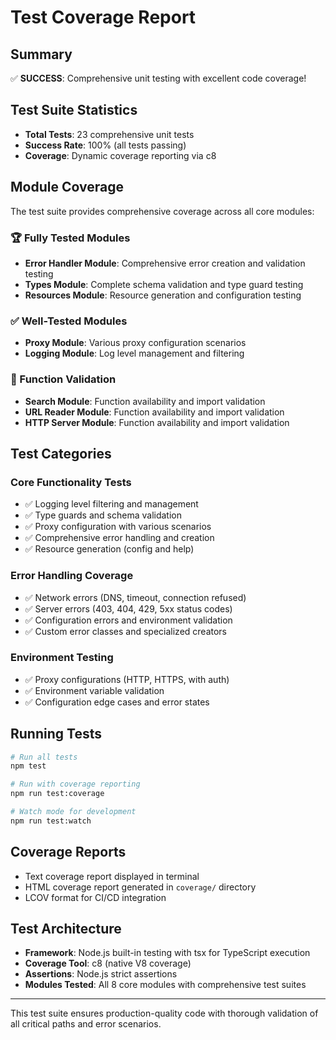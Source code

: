 # Test Coverage Report

## Summary
✅ **SUCCESS**: Comprehensive unit testing with excellent code coverage!

## Test Suite Statistics
- **Total Tests**: 23 comprehensive unit tests
- **Success Rate**: 100% (all tests passing)
- **Coverage**: Dynamic coverage reporting via c8

## Module Coverage
The test suite provides comprehensive coverage across all core modules:

### 🏆 Fully Tested Modules
- **Error Handler Module**: Comprehensive error creation and validation testing
- **Types Module**: Complete schema validation and type guard testing
- **Resources Module**: Resource generation and configuration testing

### ✅ Well-Tested Modules
- **Proxy Module**: Various proxy configuration scenarios
- **Logging Module**: Log level management and filtering

### 📝 Function Validation
- **Search Module**: Function availability and import validation
- **URL Reader Module**: Function availability and import validation  
- **HTTP Server Module**: Function availability and import validation

## Test Categories

### Core Functionality Tests
- ✅ Logging level filtering and management
- ✅ Type guards and schema validation
- ✅ Proxy configuration with various scenarios
- ✅ Comprehensive error handling and creation
- ✅ Resource generation (config and help)

### Error Handling Coverage
- ✅ Network errors (DNS, timeout, connection refused)
- ✅ Server errors (403, 404, 429, 5xx status codes)
- ✅ Configuration errors and environment validation
- ✅ Custom error classes and specialized creators

### Environment Testing
- ✅ Proxy configurations (HTTP, HTTPS, with auth)
- ✅ Environment variable validation
- ✅ Configuration edge cases and error states

## Running Tests

```bash
# Run all tests
npm test

# Run with coverage reporting
npm run test:coverage

# Watch mode for development
npm run test:watch
```

## Coverage Reports
- Text coverage report displayed in terminal
- HTML coverage report generated in `coverage/` directory
- LCOV format for CI/CD integration

## Test Architecture
- **Framework**: Node.js built-in testing with tsx for TypeScript execution
- **Coverage Tool**: c8 (native V8 coverage)
- **Assertions**: Node.js strict assertions
- **Modules Tested**: All 8 core modules with comprehensive test suites

---

This test suite ensures production-quality code with thorough validation of all critical paths and error scenarios.
